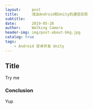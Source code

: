 ```yaml
---
layout:     post
title:      浅谈Android和Unity的通信实现
subtitle:   
date:       2019-05-28
author:     Walking Camera
header-img: img/post-about-bkg.jpg
catalog: true
tags:
    - Android 安卓开发 Unity
---
```

## Title
Try me 
### Conclusion
Yup